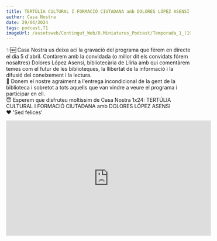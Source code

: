```yaml
---
title: TERTÚLIA CULTURAL I FORMACIÓ CIUTADANA amb DOLORES LÓPEZ ASENSI | Casa Nostra 1x24
author: Casa Nostra
date: 29/04/2024
tags: podcast,T1
imageUrl: /assetsweb/Contingut_Web/0.Miniatures_Podcast/Temporada_1_(1920x1080)/CASANOSTRA_Capítol24_1920x1080.jpg
---
```


<p>✨🆕 Casa Nostra us deixa ací la gravació del programa que férem en directe el dia 5 d&#39;abril. Contàrem amb la convidada (o millor dit els convidats fórem nosaltres) Dolores López Asensi, bibliotecària de Llíria amb qui comentàrem temes com el futur de les biblioteques, la llibertat de la informació i la difusió del coneixement i la lectura.
<br>🥺 Donem el nostre agraïment a l&#39;entrega incondicional de la gent de la biblioteca i sobretot a tots aquells que van vindre a veure el programa i participar en ell.
<br>😇 Esperem que disfruteu moltíssim de Casa Nostra 1x24: TERTÚLIA CULTURAL I FORMACIÓ CIUTADANA amb DOLORES LÓPEZ ASENSI
<br>❤️ &#39;Sed felices&#39;</p>

<iframe width="560" height="315" src="https://www.youtube.com/embed/Pt81uyiot_g?si=vSdGHw7QWIao114C" title="YouTube video player" frameborder="0" allow="accelerometer; autoplay; clipboard-write; encrypted-media; gyroscope; picture-in-picture; web-share" referrerpolicy="strict-origin-when-cross-origin" allowfullscreen></iframe>
